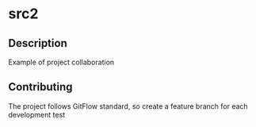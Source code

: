 # src2

## Description

Example of project collaboration

## Contributing

The project follows GitFlow standard, so create a feature branch for each development
test 
